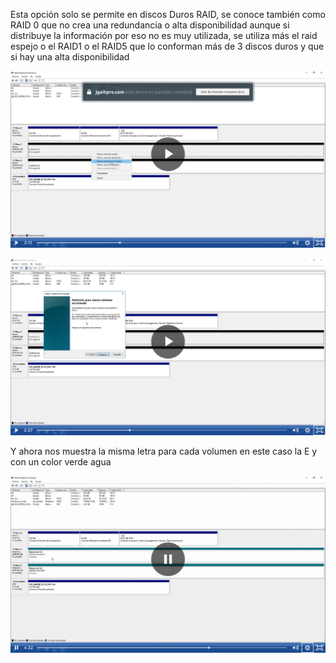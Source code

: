 
Esta opción solo se permite en discos Duros RAID, se conoce también como RAID 0 que no crea una redundancia o alta disponibilidad aunque si distribuye la información por eso no es muy utilizada, se utiliza más el raid espejo o el RAID1 o el RAID5 que lo conforman más de 3 discos duros y que si hay una alta disponibilidad

![alt text](image-54.png)

![alt text](image-55.png)

Y ahora nos muestra la misma letra para cada volumen en este caso la E y con un color verde agua

![alt text](image-56.png)